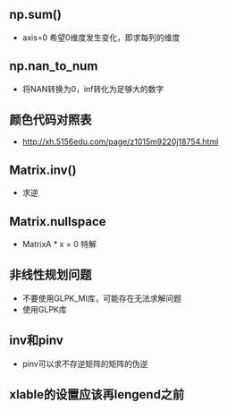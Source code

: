 ## np.sum()
- axis=0 希望0维度发生变化，即求每列的维度
## np.nan_to_num
- 将NAN转换为0，inf转化为足够大的数字
## 颜色代码对照表
- http://xh.5156edu.com/page/z1015m9220j18754.html
## Matrix.inv()
- 求逆
## Matrix.nullspace
- MatrixA * x = 0 特解
## 非线性规划问题
- 不要使用GLPK_MI库，可能存在无法求解问题
- 使用GLPK库
## inv和pinv
- pinv可以求不存逆矩阵的矩阵的伪逆
## **xlable的设置应该再lengend之前**